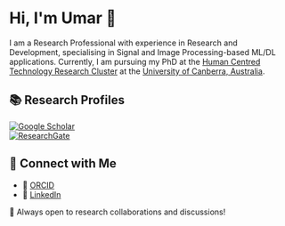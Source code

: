 # Hi, I'm Umar 👋

I am a Research Professional with experience in Research and Development, specialising in Signal and Image Processing-based ML/DL applications. Currently, I am pursuing my PhD at the [Human Centred Technology Research Cluster](https://www.canberra.edu.au/uc-research/faculty-research-centres/hct) at the [University of Canberra, Australia](https://www.canberra.edu.au/).

## 📚 Research Profiles
[![Google Scholar](https://img.shields.io/badge/Google%20Scholar-4285F4?style=flat&logo=google-scholar&logoColor=white)](https://scholar.google.com.pk/citations?hl=en&user=k0pnkggAAAAJ&view_op=list_works&sortby=pubdate)  
[![ResearchGate](https://img.shields.io/badge/ResearchGate-00CCBB?style=flat&logo=researchgate&logoColor=white)](https://www.researchgate.net/profile/Muhammad-Umar-Khan-3?ev=hdr_xprf)

## 🔗 Connect with Me
- 📜 [ORCID](https://orcid.org/0000-0001-6992-6432)
- 💼 [LinkedIn](https://www.linkedin.com/in/engrumarkhan)

🚀 Always open to research collaborations and discussions!

